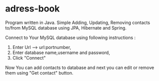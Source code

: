 # adress-book
Program written in Java. Simple Adding, Updating, Removing contacts to/from MySQL database using JPA, Hibernate and Spring.

Connect to Your MySQL database using following instructions :
1. Enter Url  --> url:portnumber,
2. Enter database name,username and password,
3. Click "Connect"

Now You can add contacts to database and next you can edit or remove them using "Get contact" button.

